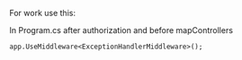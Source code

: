 
For work use this: 

In Program.cs after authorization and before mapControllers
```
app.UseMiddleware<ExceptionHandlerMiddleware>();
```